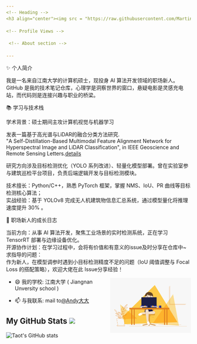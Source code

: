 ```yaml
---
<!-- Heading -->
<h3 align="center"><img src = "https://raw.githubusercontent.com/MartinHeinz/MartinHeinz/master/wave.gif" width = 30px> 你好! 我是Andy大大</h3>

<!-- Profile Views -->

 <!-- About section -->

---
```

✨ 个人简介

我是一名来自江南大学的计算机硕士，现投身 AI 算法开发领域的职场新人。GitHub 是我的技术笔记仓库，心理学是洞察世界的窗口，悬疑电影是灵感充电站，而代码则是连接兴趣与职业的桥梁。

📚 学习与技术栈

学术背景：硕士期间主攻计算机视觉与机器学习

发表一篇基于高光谱与LiDAR的融合分类方法研究.<br> 
"A Self-Distillation-Based Multimodal Feature Alignment Network for Hyperspectral Image and LiDAR Classification", in IEEE Geoscience and Remote Sensing Letters.[details](https://github.com/andyleader/DFANet)

研究方向涉及目标检测优化（YOLO 系列改进）、轻量化模型部署。曾在实验室参与建筑巡检平台项目，负责后端逻辑开发与目标检测模块。

技术擅长：Python/C++，熟悉 PyTorch 框架，掌握 NMS、IoU、PR 曲线等目标检测核心算法；<br>
实战经验：基于 YOLOv8 完成无人机建筑物信息汇总系统，通过模型量化将推理速度提升 30% 。

💼 职场新人的成长日志

当前方向：从事 AI 算法开发，聚焦工业场景的实时检测系统，正在学习 TensorRT 部署与边缘设备优化。<br>
开源协作计划：在学习过程中，会将有价值和有意义的issue及时分享在仓库中~<br>
求指导的问题：<br>
作为新人，在模型调参时遇到小目标检测精度不足的问题（IoU 阈值调整与 Focal Loss 的搭配策略），欢迎大佬在此 Issue分享经验！

<!-- code gif-->
<img align="right" alt="GIF" src="./code.gif" width="220" height="150" />

- 😄 我的学校: 江南大学 ( Jiangnan Unversity school ) 

- 📫 与我联系: mail to[@Andy大大](mailto:mao19980704@163.com)

<!-- About section: END -->

<!-- GitHub section -->

##  My GitHub Stats <img src = "https://i.pinimg.com/originals/65/c4/f4/65c4f452571be1261e9c623f7da488ac.gif" width = 40px> 
 
![Taot's GitHub stats](https://github-readme-stats.vercel.app/api?username=andyleader)

<!-- THE END -->



<!--
**andyleader/andyleader** is a ✨ _special_ ✨ repository because its `README.md` (this file) appears on your GitHub profile.

Here are some ideas to get you started:

- 🔭 I’m currently working on ...
- 🌱 I’m currently learning ...
- 👯 I’m looking to collaborate on ...
- 🤔 I’m looking for help with ...
- 💬 Ask me about ...
- 📫 How to reach me: ...
- 😄 Pronouns: ...
- ⚡ Fun fact: ...
-->

